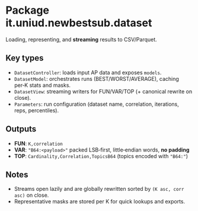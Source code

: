 # Package it.uniud.newbestsub.dataset

Loading, representing, and **streaming** results to CSV/Parquet.

## Key types
- `DatasetController`: loads input AP data and exposes `models`.
- `DatasetModel`: orchestrates runs (BEST/WORST/AVERAGE), caching per‑K stats and masks.
- `DatasetView`: streaming writers for FUN/VAR/TOP (+ canonical rewrite on close).
- `Parameters`: run configuration (dataset name, correlation, iterations, reps, percentiles).

## Outputs
- **FUN**: `K,correlation`
- **VAR**: `"B64:<payload>"` packed LSB‑first, little‑endian words, **no padding**
- **TOP**: `Cardinality,Correlation,TopicsB64` (topics encoded with `"B64:"`)

## Notes
- Streams open lazily and are globally rewritten sorted by `(K asc, corr asc)` on close.
- Representative masks are stored per K for quick lookups and exports.

